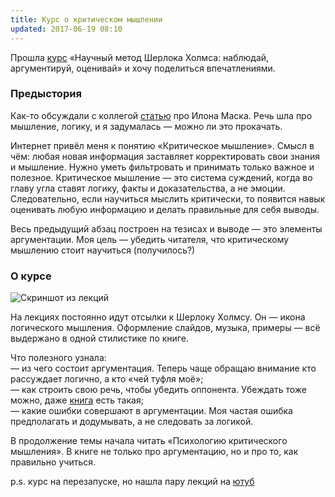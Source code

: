 ```yaml
---
title: Курс о критическом мышлении
updated: 2017-06-19 08:10
---
```


Прошла [курс](http://universarium.org/course/620) «Научный метод Шерлока Холмса: наблюдай, аргументируй, оценивай» и хочу поделиться впечатлениями.

### Предыстория
Как-то обсуждали с коллегой [статью](http://waitbutwhy.com/2015/11/the-cook-and-the-chef-musks-secret-sauce.html) про Илона Маска. Речь шла про мышление, логику, и я задумалась — можно ли это прокачать. 

Интернет привёл меня к понятию «Критическое мышление». Смысл в чём: любая новая информация заставляет корректировать свои знания и мышление. Нужно уметь фильтровать и принимать только важное и полезное. Критическое мышление — это система суждений, когда во главу угла ставят логику, факты и доказательства, а не эмоции. Следовательно, если научиться мыслить критически, то появится навык оценивать любую информацию и делать правильные для себя выводы.

Весь предыдущий абзац построен на тезисах и выводе — это элементы аргументации. Моя цель — убедить читателя, что критическому мышлению стоит научиться (получилось?)

### О курсе
![Скриншот из лекций]({{site.baseurl}}/assets/sherlock_screenshot.png)

На лекциях постоянно идут отсылки к Шерлоку Холмсу. Он — икона логического мышления. Оформление слайдов, музыка, примеры — всё выдержано в одной стилистике по книге.

Что полезного узнала: <br/>
— из чего состоит аргументация. Теперь чаще обращаю внимание кто рассуждает логично, а кто «чей туфля моё»; <br/>
— как строить свою речь, чтобы убедить оппонента. Убеждать тоже можно, даже [книга](http://www.ozon.ru/context/detail/id/4867943/ "Книга «Убеждай и побеждай» на Озоне") есть такая; <br/>
— какие ошибки совершают в аргументации. Моя частая ошибка предполагать и додумывать, а не следовать за логикой.

В продолжение темы начала читать «Психологию критического мышления». В книге не только про аргументацию, но и про то, как правильно учиться.

p.s. курс на перезапуске, но нашла пару лекций на [ютуб](https://www.youtube.com/playlist?list=PLZI9Tcl6CrejjJdASabZ4GABNAICRtdhT) 

